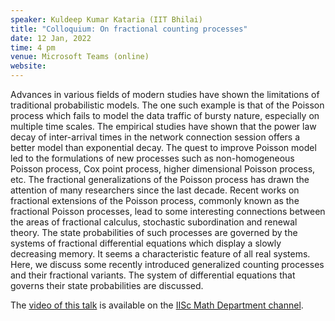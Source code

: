 ```yaml
---
speaker: Kuldeep Kumar Kataria (IIT Bhilai)
title: "Colloquium: On fractional counting processes"
date: 12 Jan, 2022
time: 4 pm
venue: Microsoft Teams (online)
website: 
---
```


Advances in various fields of modern studies have shown the limitations
of traditional probabilistic models. The one such example is that of the
Poisson process which fails to model the data traffic of bursty nature,
especially on multiple time scales. The empirical studies have shown that
the power law decay of inter-arrival times in the network connection
session offers a better model than exponential decay. The quest to improve
Poisson model led to the formulations of new processes such as non-homogeneous
Poisson process, Cox point process, higher dimensional Poisson process, etc.
The fractional generalizations of the Poisson process has drawn the attention
of many researchers since the last decade. Recent works on fractional
extensions of the Poisson process, commonly known as the fractional
Poisson processes, lead to some interesting connections between the areas
of fractional calculus, stochastic subordination and renewal theory. The
state probabilities of such processes are governed by the systems of
fractional differential equations which display a slowly decreasing memory.
It seems a characteristic feature of all real systems. Here, we discuss
some recently introduced generalized counting processes and their fractional
variants. The system of differential equations that governs their state
probabilities are discussed.
 
The [video of this talk](https://www.youtube.com/watch?v=UtF7EUsnHRs&list=PLQXtaLhI1-1ql_pkG5ro-E5JB8Et9WKMq) is available
on the [IISc Math Department channel](https://www.youtube.com/channel/UCR5Igvq9HScQKlPr-0coSIg/playlists).
